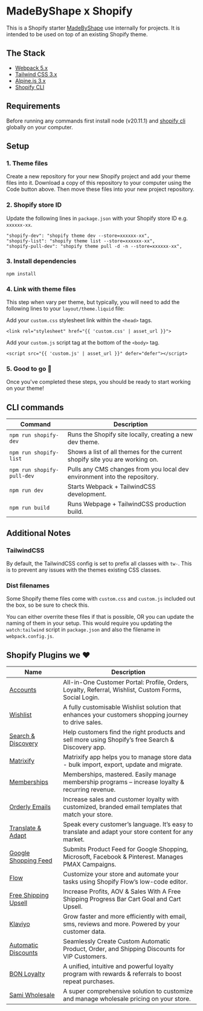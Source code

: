 # MadeByShape x Shopify

This is a Shopify starter [MadeByShape](https://madebyshape.co.uk) use internally for projects. It is intended to be used on top of an existing Shopify theme. 

## The Stack

- [Webpack 5.x](https://webpack.js.org/) 
- [Tailwind CSS 3.x](https://tailwindcss.com)
- [Alpine.js 3.x](https://alpinejs.dev/)
- [Shopify CLI](https://shopify.dev/docs/themes/tools/cli/install)

## Requirements

Before running any commands first install node (v20.11.1) and [shopify cli](https://shopify.dev/docs/themes/tools/cli/install) globally on your computer.

## Setup

### 1. Theme files

Create a new repository for your new Shopify project and add your theme files into it. Download a copy of this repository to your computer using the Code button above. Then move these files into your new project repository.

### 2. Shopify store ID

Update the following lines in `package.json` with your Shopify store ID e.g. `xxxxxx-xx`.
```
"shopify-dev": "shopify theme dev --store=xxxxxx-xx",
"shopify-list": "shopify theme list --store=xxxxxx-xx",
"shopify-pull-dev": "shopify theme pull -d -n --store=xxxxxx-xx",
```
### 3. Install dependencies

```
npm install
```

### 4. Link with theme files
This step when vary per theme, but typically, you will need to add the following lines to your `layout/theme.liquid` file:

Add your `custom.css` stylesheet link within the `<head>` tags.
```
<link rel="stylesheet" href="{{ 'custom.css' | asset_url }}">
```

Add your `custom.js` script tag at the bottom of the `<body>` tag.
```
<script src="{{ 'custom.js' | asset_url }}" defer="defer"></script>
```
### 5. Good to go 🚀

Once you've completed these steps, you should be ready to start working on your theme! 

## CLI commands

| Command | Description |
| -------- | ------- |
| `npm run shopify-dev` | Runs the Shopify site locally, creating a new dev theme. |
| `npm run shopify-list` | Shows a list of all themes for the current shopify site you are working on. |
| `npm run shopify-pull-dev` | Pulls any CMS changes from you local dev environment into the repository. |
| `npm run dev` | Starts Webpack + TailwindCSS development. |
| `npm run build` | Runs Webpage + TailwindCSS production build. |

## Additional Notes

### TailwindCSS

By default, the TailwindCSS config is set to prefix all classes with `tw-`. This is to prevent any issues with the themes existing CSS classes. 

### Dist filenames

Some Shopify theme files come with `custom.css` and `custom.js` included out the box, so be sure to check this. 

You can either overrite these files if that is possible, OR you can update the naming of them in your setup. This would require you updating the `watch:tailwind` script in `package.json` and also the filename in `webpack.config.js`.

## Shopify Plugins we ❤️

| Name | Description |
| -------- | ------- |
| [Accounts](https://apps.shopify.com/customer-accounts) | All-in-One Customer Portal: Profile, Orders, Loyalty, Referral, Wishlist, Custom Forms, Social Login. |
| [Wishlist](https://apps.shopify.com/wishlist-king) | A fully customisable Wishlist solution that enhances your customers shopping journey to drive sales. |
| [Search & Discovery](https://apps.shopify.com/search-and-discovery) | Help customers find the right products and sell more using Shopify’s free Search & Discovery app. |
| [Matrixify](https://apps.shopify.com/excel-export-import) | Matrixify app helps you to manage store data - bulk import, export, update and migrate. |
| [Memberships](https://apps.shopify.com/membership-program) | Memberships, mastered. Easily manage membership programs – increase loyalty & recurring revenue. |
| [Orderly Emails](https://apps.shopify.com/email-templates) | Increase sales and customer loyalty with customized, branded email templates that match your store. |
| [Translate & Adapt](https://apps.shopify.com/translate-and-adapt) | Speak every customer’s language. It’s easy to translate and adapt your store content for any market. |
| [Google Shopping Feed](https://apps.shopify.com/google-shopping-feed) | Submits Product Feed for Google Shopping, Microsoft, Facebook & Pinterest. Manages PMAX Campaigns. |
| [Flow](https://apps.shopify.com/flow) | Customize your store and automate your tasks using Shopify Flow’s low-code editor. |
| [Free Shipping Upsell](https://apps.shopify.com/essential-order-value-booster) | Increase Profits, AOV & Sales With A Free Shipping Progress Bar Cart Goal and Cart Upsell. |
| [Klaviyo](https://apps.shopify.com/klaviyo-email-marketing) | Grow faster and more efficiently with email, sms, reviews and more. Powered by your customer data. |
| [Automatic Discounts](https://apps.shopify.com/regios-automatic-discounts) | Seamlessly Create Custom Automatic Product, Order, and Shipping Discounts for VIP Customers. |
| [BON Loyalty](https://apps.shopify.com/bon-loyalty-rewards) | A unified, intuitive and powerful loyalty program with rewards & referrals to boost repeat purchases. |
| [Sami Wholesale](https://apps.shopify.com/wholesale-sami) | A super comprehensive solution to customize and manage wholesale pricing on your store. |

